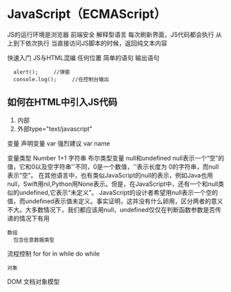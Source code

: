 # JavaScript（ECMAScript）
JS的运行环境是浏览器
前端安全
解释型语言
每次刷新界面，JS代码都会执行
从上到下依次执行
当直接访问JS脚本的时候，返回纯文本内容

快速入门
  JS与HTML混编
  任何位置
简单的语句
  输出语句
```
  alert();     //弹窗
  console.log();     //在控制台输出
```

## 如何在HTML中引入JS代码

1. 内部<script></script>
2. 外部type="text/javascript"

变量
  声明变量
  var          强烈建议
  var name

  变量类型
    Number
        1+1
    字符串
    布尔类型变量
    null和undefined
    null表示一个“空”的值，它和0以及空字符串''不同，0是一个数值，''表示长度为 0的字符串，而null表示“空”。
    在其他语言中，也有类似JavaScript的null的表示，例如Java也用null，Swift用nil,Python用None表示。但是，在JavaScript中，还有一个和null类似的undefined,它表示“未定义”。
    JavaScript的设计者希望用null表示一个空的值，而undefined表示值未定义。事实证明，这并没有什么卵用，区分两者的意义不大。大多数情况下，我们都应该用null，undefined仅仅在判断函数参数是否传递的情况下有用

    数组
      包含任意数据类型

  流程控制
    for 
    for in 
    while
    do while
    
    对象
     
  

DOM 文档对象模型